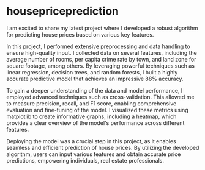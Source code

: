 # housepriceprediction
I am excited to share my latest project where I developed a robust algorithm for predicting house prices based on various key features.

In this project, I performed extensive preprocessing and data handling to ensure high-quality input. I collected data on several features, including the average number of rooms, per capita crime rate by town, and land zone for square footage, among others. By leveraging powerful techniques such as linear regression, decision trees, and random forests, I built a highly accurate predictive model that achieves an impressive 88% accuracy.

To gain a deeper understanding of the data and model performance, I employed advanced techniques such as cross-validation. This allowed me to measure precision, recall, and F1 score, enabling comprehensive evaluation and fine-tuning of the model. I visualized these metrics using matplotlib to create informative graphs, including a heatmap, which provides a clear overview of the model's performance across different features.

Deploying the model was a crucial step in this project, as it enables seamless and efficient prediction of house prices. By utilizing the developed algorithm, users can input various features and obtain accurate price predictions, empowering individuals, real estate professionals.
